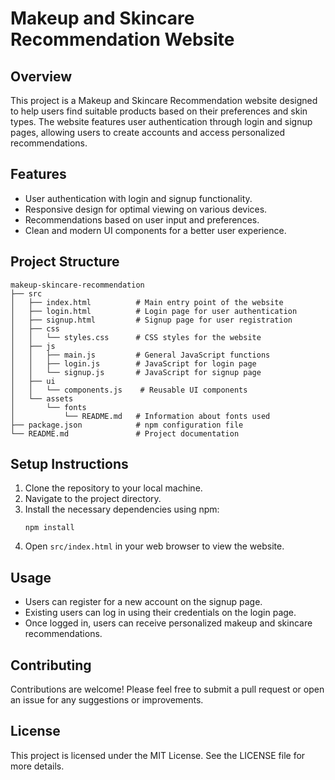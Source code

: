 # Makeup and Skincare Recommendation Website

## Overview
This project is a Makeup and Skincare Recommendation website designed to help users find suitable products based on their preferences and skin types. The website features user authentication through login and signup pages, allowing users to create accounts and access personalized recommendations.

## Features
- User authentication with login and signup functionality.
- Responsive design for optimal viewing on various devices.
- Recommendations based on user input and preferences.
- Clean and modern UI components for a better user experience.

## Project Structure
```
makeup-skincare-recommendation
├── src
│   ├── index.html          # Main entry point of the website
│   ├── login.html          # Login page for user authentication
│   ├── signup.html         # Signup page for user registration
│   ├── css
│   │   └── styles.css      # CSS styles for the website
│   ├── js
│   │   ├── main.js         # General JavaScript functions
│   │   ├── login.js        # JavaScript for login page
│   │   └── signup.js       # JavaScript for signup page
│   ├── ui
│   │   └── components.js    # Reusable UI components
│   └── assets
│       └── fonts
│           └── README.md   # Information about fonts used
├── package.json            # npm configuration file
└── README.md               # Project documentation
```

## Setup Instructions
1. Clone the repository to your local machine.
2. Navigate to the project directory.
3. Install the necessary dependencies using npm:
   ```
   npm install
   ```
4. Open `src/index.html` in your web browser to view the website.

## Usage
- Users can register for a new account on the signup page.
- Existing users can log in using their credentials on the login page.
- Once logged in, users can receive personalized makeup and skincare recommendations.

## Contributing
Contributions are welcome! Please feel free to submit a pull request or open an issue for any suggestions or improvements.

## License
This project is licensed under the MIT License. See the LICENSE file for more details.
